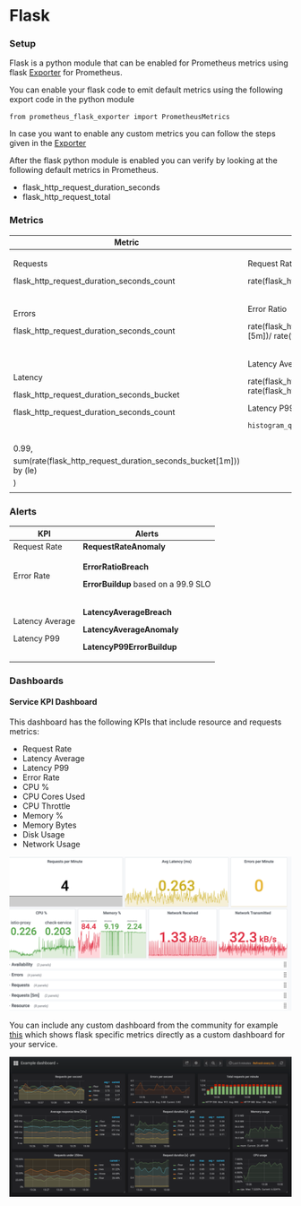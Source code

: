 # Flask

### Setup

Flask is a python module that can be enabled for Prometheus metrics using flask [Exporter](https://github.com/rycus86/prometheus\_flask\_exporter) for Prometheus.

You can enable your flask code to emit default metrics using the following export code in the python module

```
from prometheus_flask_exporter import PrometheusMetrics
```

In case you want to enable any custom metrics you can follow the steps given in the [Exporter](https://github.com/rycus86/prometheus\_flask\_exporter)

After the flask python module is enabled you can verify by looking at the following default metrics in Prometheus.

* flask\_http\_request\_duration\_seconds
* flask\_http\_request\_total

### Metrics

| **Metric**                                                                                                      | **Key Performance Indicator(KPI)**                                                                                                                                                                   |
| --------------------------------------------------------------------------------------------------------------- | ---------------------------------------------------------------------------------------------------------------------------------------------------------------------------------------------------- |
| <p>Requests</p><p>flask_http_request_duration_seconds_count</p>                                                 | <p>Request Rate</p><p>rate(flask_http_request_duration_seconds_count[5m])</p>                                                                                                                        |
| <p>Errors</p><p>flask_http_request_duration_seconds_count</p>                                                   | <p>Error Ratio</p><p>rate(flask_http_request_duration_seconds_count{status=~"5.."}[5m])/ rate(flask_http_request_duration_seconds_count[5m])</p>                                                     |
| <p>Latency</p><p>flask_http_request_duration_seconds_bucket</p><p>flask_http_request_duration_seconds_count</p> | <p>Latency Average</p><p>rate(flask_http_request_duration_seconds_count[5m])/ rate(flask_http_request_duration_seconds_count[5m])</p><p>Latency P99</p><pre><code>histogram_quantile (
</code></pre> |
| 0.99,                                                                                                           |                                                                                                                                                                                                      |
| sum(rate(flask\_http\_request\_duration\_seconds\_bucket\[1m])) by (le)                                         |                                                                                                                                                                                                      |
| )                                                                                                               |                                                                                                                                                                                                      |
|                                                                                                                 |                                                                                                                                                                                                      |

### Alerts

| **KPI**                                  | **Alerts**                                                                                                                              |
| ---------------------------------------- | --------------------------------------------------------------------------------------------------------------------------------------- |
| Request Rate                             | **RequestRateAnomaly**                                                                                                                  |
| Error Rate                               | <p><strong>ErrorRatioBreach</strong></p><p><strong>ErrorBuildup</strong> based on a 99.9 SLO</p>                                        |
| <p>Latency Average</p><p>Latency P99</p> | <p><strong>LatencyAverageBreach</strong></p><p><strong>LatencyAverageAnomaly</strong></p><p><strong>LatencyP99ErrorBuildup</strong></p> |

### Dashboards

#### Service KPI Dashboard

This dashboard has the following KPIs that include resource and requests metrics:

* Request Rate
* Latency Average
* Latency P99
* Error Rate
* CPU %
* CPU Cores Used
* CPU Throttle
* Memory %
* Memory Bytes
* Disk Usage
* Network Usage

![](<../../.gitbook/assets/dashboard-kpi (2).png>)

You can include any custom dashboard from the community for example [this](https://github.com/rycus86/prometheus\_flask\_exporter/blob/master/examples/sample-signals/grafana/dashboards/example.json) which shows flask specific metrics directly as a custom dashboard for your service.

![](<../../.gitbook/assets/image (17).png>)
